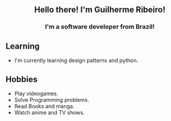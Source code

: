 <h2 align="center">Hello there! I'm Guilherme Ribeiro!</h3>
<h3 align="center">I'm a software developer from Brazil!</h3>

## Learning
- I'm currently learning design patterns and python.

## Hobbies
- Play videogames.
- Solve Programming problems.
- Read Books and manga.
- Watch anime and TV shows.
